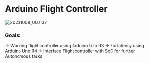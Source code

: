 # Arduino Flight Controller
![20231008_000137](https://github.com/AllenP3/arduino_Flight_Controller/assets/72021357/76c6ed7d-010e-47dc-ab1b-0f57526924f3)
### Goals: 
 -> Working flight controller using Arduino Uno R3
 -> Fix latency using Arduino Uno R4
 -> Interface Flight controller with SoC for further Autonomous tasks





